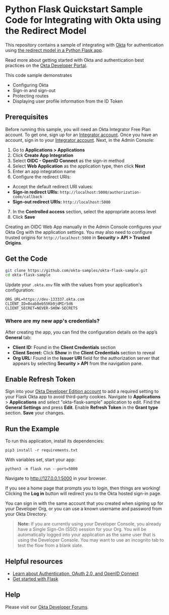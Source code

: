 # Python Flask Quickstart Sample Code for Integrating with Okta using the Redirect Model

This repository contains a sample of integrating with [Okta](https://www.okta.com/) for authentication using [the redirect model in a Python Flask app](https://developer.okta.com/docs/guides/sign-into-web-app-redirect/python/main/).

Read more about getting started with Okta and authentication best practices on the [Okta Developer Portal](https://developer.okta.com).

This code sample demonstrates
* Configuring Okta
* Sign-in and sign-out
* Protecting routes
* Displaying user profile information from the ID Token

## Prerequisites

Before running this sample, you will need an Okta Integrator Free Plan account. To get one, sign up for an [Integrator account](https://developer.okta.com/login). Once you have an account, sign in to your [Integrator account](https://developer.okta.com/login). Next, in the Admin Console:

1. Go to **Applications > Applications**
2. Click **Create App Integration**
3. Select **OIDC - OpenID Connect** as the sign-in method
4. Select **Web Application** as the application type, then click **Next**
5. Enter an app integration name
6. Configure the redirect URIs:
- Accept the default redirect URI values:
- **Sign-in redirect URIs:** `http://localhost:5000/authorization-code/callback`
- **Sign-out redirect URIs:** `http://localhost:5000`
7. In the **Controlled access** section, select the appropriate access level
8. Click **Save**

Creating an OIDC Web App manually in the Admin Console configures your Okta Org with the application settings. You may also need to configure trusted origins for `http://localhost:5000` in **Security > API > Trusted Origins**.

## Get the Code

```bash
git clone https://github.com/okta-samples/okta-flask-sample.git
cd okta-flask-sample
```

Update your `.okta.env` file with the values from your application's configuration:

```text
ORG_URL=https://dev-133337.okta.com
CLIENT_ID=0oab8eb55Kb9jdMIr5d6
CLIENT_SECRET=NEVER-SHOW-SECRETS
```

### Where are my new app's credentials?

After creating the app, you can find the configuration details on the app’s **General** tab:
- **Client ID:** Found in the **Client Credentials** section
- **Client Secret:** Click **Show** in the **Client Credentials** section to reveal
- **Org URL:** Found in the **Issuer URI** field for the authorization server that appears by selecting **Security > API** from the navigation pane.


## Enable Refresh Token

Sign into your [Okta Developer Edition account](https://developer.okta.com/login/) to add a required setting to your Flask Okta app to avoid third-party cookies. Navigate to **Applications** > **Applications** and select "okta-flask-sample" application to edit. Find the **General Settings** and press **Edit**. Enable **Refresh Token** in the **Grant type** section. **Save** your changes.

## Run the Example

To run this application, install its dependencies:

```
pip3 install -r requirements.txt
```

With variables set, start your app:

```
python3 -m flask run --port=5000
```

Navigate to http://127.0.0.1:5000 in your browser.

If you see a home page that prompts you to login, then things are working!  Clicking the **Log in** button will redirect you to the Okta hosted sign-in page.

You can sign in with the same account that you created when signing up for your Developer Org, or you can use a known username and password from your Okta Directory.

> **Note:** If you are currently using your Developer Console, you already have a Single Sign-On (SSO) session for your Org.  You will be automatically logged into your application as the same user that is using the Developer Console.  You may want to use an incognito tab to test the flow from a blank slate.

## Helpful resources

* [Learn about Authentication, OAuth 2.0, and OpenID Connect](https://developer.okta.com/docs/concepts/)
* [Get started with Flask](https://flask.palletsprojects.com/en/2.0.x/quickstart/)

## Help

Please visit our [Okta Developer Forums](https://devforum.okta.com/).
